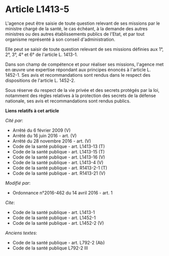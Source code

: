 # Article L1413-5

L'agence peut être saisie de toute question relevant de ses missions par le ministre chargé de la santé, le cas échéant, à la
demande des autres ministres ou des autres établissements publics de l'Etat, et par tout organisme représenté à son conseil
d'administration. 

Elle peut se saisir de toute question relevant de ses missions définies aux 1°, 2°, 3°, 4° et 6° de l'article L. 1413-1. 

Dans son champ de compétence et pour réaliser ses missions, l'agence met en œuvre une expertise répondant aux principes
énoncés à l'article L. 1452-1. Ses avis et recommandations sont rendus dans le respect des dispositions de l'article L.
1452-2. 

Sous réserve du respect de la vie privée et des secrets protégés par la loi, notamment des règles relatives à la protection
des secrets de la défense nationale, ses avis et recommandations sont rendus publics.

**Liens relatifs à cet article**

_Cité par_:

  - Arrêté du 6 février 2009 (V)
  - Arrêté du 16 juin 2016 - art. (V)
  - Arrêté du 28 novembre 2016 - art. (V)
  - Code de la santé publique - art. L1413-13 (T)
  - Code de la santé publique - art. L1413-15 (T)
  - Code de la santé publique - art. L1413-16 (V)
  - Code de la santé publique - art. L1413-4 (V)
  - Code de la santé publique - art. R1413-2-1 (T)
  - Code de la santé publique - art. R1413-21 (V)

_Modifié par_:

  - Ordonnance n°2016-462 du 14 avril 2016 - art. 1

_Cite_:

  - Code de la santé publique - art. L1413-1
  - Code de la santé publique - art. L1452-1
  - Code de la santé publique - art. L1452-2 (V)

_Anciens textes_:

  - Code de la santé publique - art. L792-2 (Ab)
  - Code de la santé publique L792-2 III
